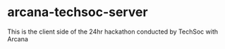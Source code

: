 # arcana-techsoc-server
This is the client side of the 24hr hackathon conducted by TechSoc with Arcana
